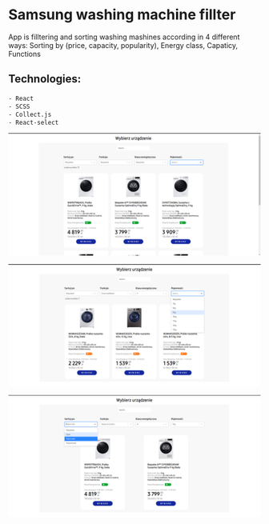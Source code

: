# Samsung washing machine fillter

App is filltering and sorting washing mashines according in 4 different ways: Sorting by (price, capacity, popularity), Energy class, Capaticy, Functions

## Technologies:
    - React
    - SCSS
    - Collect.js
    - React-select

![Alt text](image.png)

![Alt text](image-1.png)

![Alt text](image-2.png)

